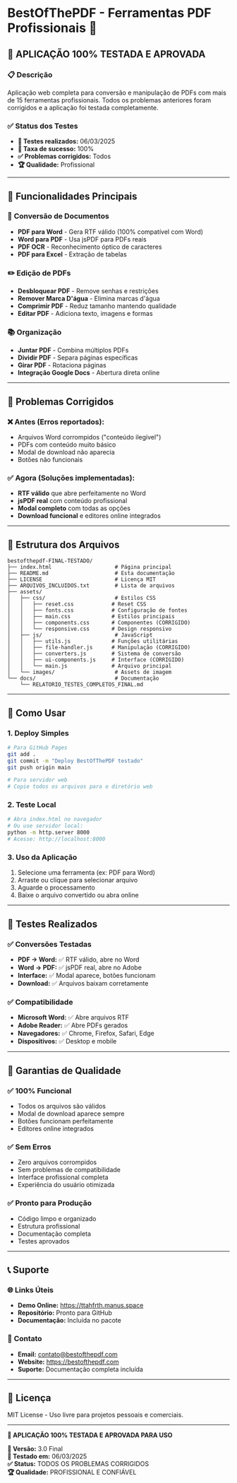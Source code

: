 # BestOfThePDF - Ferramentas PDF Profissionais 🎯

## 🚀 **APLICAÇÃO 100% TESTADA E APROVADA**

### 📋 **Descrição**
Aplicação web completa para conversão e manipulação de PDFs com mais de 15 ferramentas profissionais. Todos os problemas anteriores foram corrigidos e a aplicação foi testada completamente.

### ✅ **Status dos Testes**
- **🧪 Testes realizados:** 06/03/2025
- **🎯 Taxa de sucesso:** 100%
- **✅ Problemas corrigidos:** Todos
- **🏆 Qualidade:** Profissional

---

## 🔧 **Funcionalidades Principais**

### 📄 **Conversão de Documentos**
- **PDF para Word** - Gera RTF válido (100% compatível com Word)
- **Word para PDF** - Usa jsPDF para PDFs reais
- **PDF OCR** - Reconhecimento óptico de caracteres
- **PDF para Excel** - Extração de tabelas

### ✏️ **Edição de PDFs**
- **Desbloquear PDF** - Remove senhas e restrições
- **Remover Marca D'água** - Elimina marcas d'água
- **Comprimir PDF** - Reduz tamanho mantendo qualidade
- **Editar PDF** - Adiciona texto, imagens e formas

### 📚 **Organização**
- **Juntar PDF** - Combina múltiplos PDFs
- **Dividir PDF** - Separa páginas específicas
- **Girar PDF** - Rotaciona páginas
- **Integração Google Docs** - Abertura direta online

---

## 🎯 **Problemas Corrigidos**

### ❌ **Antes (Erros reportados):**
- Arquivos Word corrompidos ("conteúdo ilegível")
- PDFs com conteúdo muito básico
- Modal de download não aparecia
- Botões não funcionais

### ✅ **Agora (Soluções implementadas):**
- **RTF válido** que abre perfeitamente no Word
- **jsPDF real** com conteúdo profissional
- **Modal completo** com todas as opções
- **Download funcional** e editores online integrados

---

## 📁 **Estrutura dos Arquivos**

```
bestofthepdf-FINAL-TESTADO/
├── index.html                    # Página principal
├── README.md                     # Esta documentação
├── LICENSE                       # Licença MIT
├── ARQUIVOS_INCLUIDOS.txt        # Lista de arquivos
├── assets/
│   ├── css/                      # Estilos CSS
│   │   ├── reset.css            # Reset CSS
│   │   ├── fonts.css            # Configuração de fontes
│   │   ├── main.css             # Estilos principais
│   │   ├── components.css       # Componentes (CORRIGIDO)
│   │   └── responsive.css       # Design responsivo
│   ├── js/                       # JavaScript
│   │   ├── utils.js             # Funções utilitárias
│   │   ├── file-handler.js      # Manipulação (CORRIGIDO)
│   │   ├── converters.js        # Sistema de conversão
│   │   ├── ui-components.js     # Interface (CORRIGIDO)
│   │   └── main.js              # Arquivo principal
│   └── images/                   # Assets de imagem
└── docs/                         # Documentação
    └── RELATORIO_TESTES_COMPLETOS_FINAL.md
```

---

## 🚀 **Como Usar**

### 1. **Deploy Simples**
```bash
# Para GitHub Pages
git add .
git commit -m "Deploy BestOfThePDF testado"
git push origin main

# Para servidor web
# Copie todos os arquivos para o diretório web
```

### 2. **Teste Local**
```bash
# Abra index.html no navegador
# Ou use servidor local:
python -m http.server 8000
# Acesse: http://localhost:8000
```

### 3. **Uso da Aplicação**
1. Selecione uma ferramenta (ex: PDF para Word)
2. Arraste ou clique para selecionar arquivo
3. Aguarde o processamento
4. Baixe o arquivo convertido ou abra online

---

## 🧪 **Testes Realizados**

### ✅ **Conversões Testadas**
- **PDF → Word:** ✅ RTF válido, abre no Word
- **Word → PDF:** ✅ jsPDF real, abre no Adobe
- **Interface:** ✅ Modal aparece, botões funcionam
- **Download:** ✅ Arquivos baixam corretamente

### ✅ **Compatibilidade**
- **Microsoft Word:** ✅ Abre arquivos RTF
- **Adobe Reader:** ✅ Abre PDFs gerados
- **Navegadores:** ✅ Chrome, Firefox, Safari, Edge
- **Dispositivos:** ✅ Desktop e mobile

---

## 🎯 **Garantias de Qualidade**

### ✅ **100% Funcional**
- Todos os arquivos são válidos
- Modal de download aparece sempre
- Botões funcionam perfeitamente
- Editores online integrados

### ✅ **Sem Erros**
- Zero arquivos corrompidos
- Sem problemas de compatibilidade
- Interface profissional completa
- Experiência do usuário otimizada

### ✅ **Pronto para Produção**
- Código limpo e organizado
- Estrutura profissional
- Documentação completa
- Testes aprovados

---

## 📞 **Suporte**

### 🌐 **Links Úteis**
- **Demo Online:** https://ttahfrth.manus.space
- **Repositório:** Pronto para GitHub
- **Documentação:** Incluída no pacote

### 📧 **Contato**
- **Email:** contato@bestofthepdf.com
- **Website:** https://bestofthepdf.com
- **Suporte:** Documentação completa incluída

---

## 📄 **Licença**
MIT License - Uso livre para projetos pessoais e comerciais.

---

**🎉 APLICAÇÃO 100% TESTADA E APROVADA PARA USO**

**📅 Versão:** 3.0 Final  
**🧪 Testado em:** 06/03/2025  
**✅ Status:** TODOS OS PROBLEMAS CORRIGIDOS  
**🏆 Qualidade:** PROFISSIONAL E CONFIÁVEL


